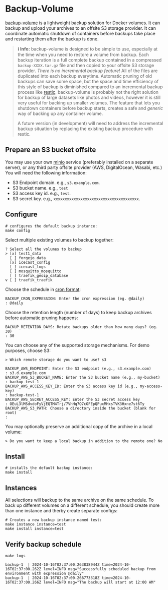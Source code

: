 # Backup-Volume

[backup-volume](https://github.com/EnigmaCurry/backup-volume) is a
lightweight backup solution for Docker volumes. It can backup and
upload your archives to an offsite S3 storage provider. It can
coordinate automatic shutdown of containers before backups take place
and restarting them after the backup is done.

> **ℹ️ Info:** backup-volume is designed to be simple to use,
> especially at the time when you need to restore a volume from
> backup. Each backup iteration is a full complete backup contained in
> a compressed `backup-XXXX.tar.gz` file and then copied to your
> offsite S3 storage provider. *There is no incremental backup
> feature*! All of the files are duplicated into each backup
> everytime. Automatic pruning of old backups can save some space, but
> the space and time efficiency of this style of backup is diminished
> compared to an incremental backup process like
> [restic](https://restic.net/). backup-volume is probably not the
> right solution for backup of large datasets like photos and videos,
> however it is still very useful for backing up smaller volumes. The
> feature that lets you shutdown containers before backup starts,
> creates a safe and *generic* way of backing up any container volume.
>
> A future version (in development) will need to address the
> incremental backup situation by replacing the existing backup
> procedure with restic.

## Prepare an S3 bucket offsite

You may use your own [minio](../minio) service (preferably installed
on a separate server), or any third party offsite provider (AWS,
DigitalOcean, Wasabi, etc.) You will need the following information:

 * S3 Endpoint domain. e.g., `s3.example.com`.
 * S3 bucket name. e.g., `test`
 * S3 access key id. e.g., `test`.
 * S3 secret key. e.g., `xxxxxxxxxxxxxxxxxxxxxxxxxxxxxxxxxxxxxx`.

## Configure 

```
# configures the default backup instance:
make config
```

Select multiple existing volumes to backup together:

```stdout
? Select all the volumes to backup
> [x] test1_data
  [ ] forgejo_data
  [x] icecast_config
  [ ] icecast_logs
  [ ] mosquitto_mosquitto
  [ ] traefik_geoip_database
v [ ] traefik_traefik
```

Choose the schedule in [cron
format](https://github.com/EnigmaCurry/d.rymcg.tech/blob/73648904e5a954e17077368c299a23a19947ab16/backup-volume/.env-dist#L23-L59):


```stdout
BACKUP_CRON_EXPRESSION: Enter the cron expression (eg. @daily)
: @daily
```

Choose the retention length (number of days) to keep backup archives
before automatic pruning happens:

```stdout
BACKUP_RETENTION_DAYS: Rotate backups older than how many days? (eg. 30)
: 30
```

You can choose any of the supported storage mechanisms. For demo
purposes, choose S3:

```stdout
> Which remote storage do you want to use? s3

BACKUP_AWS_ENDPOINT: Enter the S3 endpoint (e.g., s3.example.com)
: s3.d.example.com
BACKUP_AWS_S3_BUCKET_NAME: Enter the S3 bucket name (e.g., my-bucket)
: backup-test-1
BACKUP_AWS_ACCESS_KEY_ID: Enter the S3 access key id (e.g., my-access-key)
: backup-test-1
BACKUP_AWS_SECRET_ACCESS_KEY: Enter the S3 secret access key
: OEuL3lMSdvdoFyVjEQTM4Trj/7VhHq7Q7cOFEpQPuxMHxsTVK3Hxne7st6Ty
BACKUP_AWS_S3_PATH: Choose a directory inside the bucket (blank for root)
: 
```

You may optionally preserve an additional copy of the archive in a
local volume:

```
> Do you want to keep a local backup in addition to the remote one? No
```

## Install

```
# installs the default backup instance:
make install
```

## Instances

All selections will backup to the same archive on the same schedule.
To back up different volumes on a different schedule, you should
create more than one instance and therby create separate configs:

```
# Creates a new backup instance named test:
make instance instance=test
make install instance=test
```

## Verify backup schedule

```
make logs
```

```stdout
backup-1  | 2024-10-16T02:37:00.263838944Z time=2024-10-16T02:37:00.262Z level=INFO msg="Successfully scheduled backup from environment with expression @daily"
backup-1  | 2024-10-16T02:37:00.266773318Z time=2024-10-16T02:37:00.266Z level=INFO msg="The backup will start at 12:00 AM"
````
